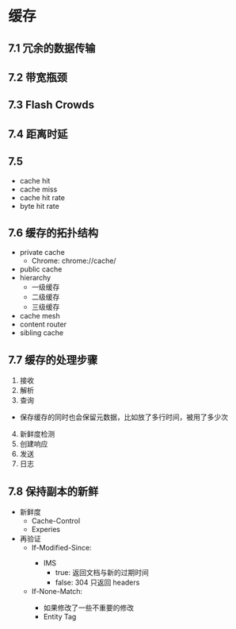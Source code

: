 # 缓存

## 7.1 冗余的数据传输
## 7.2 带宽瓶颈
## 7.3 Flash Crowds
## 7.4 距离时延
## 7.5

+ cache hit
+ cache miss
+ cache hit rate
+ byte hit rate

## 7.6 缓存的拓扑结构

+ private cache
  + Chrome: chrome://cache/
+ public cache
+ hierarchy
  + 一级缓存
  + 二级缓存
  + 三级缓存
+ cache mesh
+ content router
+ sibling cache


## 7.7 缓存的处理步骤

1. 接收
2. 解析
3. 查询
  + 保存缓存的同时也会保留元数据，比如放了多行时间，被用了多少次
4. 新鲜度检测
5. 创建响应
6. 发送
7. 日志


## 7.8 保持副本的新鲜

+ 新鲜度
  + Cache-Control
  + Experies
+ 再验证
  + If-Modified-Since:<date>
    + IMS
      + true: 返回文档与新的过期时间
      + false: 304 只返回 headers
  + If-None-Match:<tags>
    + 如果修改了一些不重要的修改
    + Entity Tag
